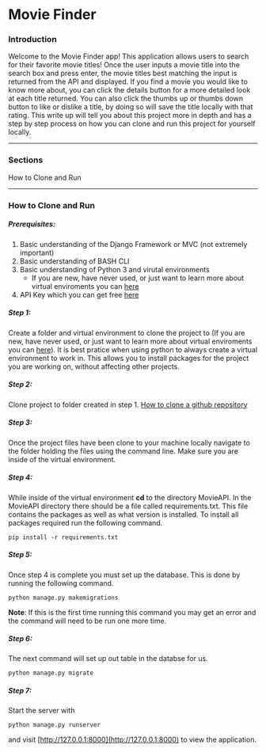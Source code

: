 # Movie Finder
### Introduction
Welcome to the Movie Finder app! This application allows users to search for their favorite movie titles! Once the user inputs a movie title into the search box and press enter, the movie titles best matching the input is returned from the API and displayed. If you find a movie you would like to know more about, you can click the details button for a more detailed look at each title returned. You can also click the thumbs up or thumbs down button to like or dislike a title, by doing so will save the title locally with that rating. This write up will tell you about this project more in depth and has a step by step process on how you can clone and run this project for yourself locally.
<hr>

### Sections
How to Clone and Run

<hr>

### How to Clone and Run

##### Prerequisites:
1. Basic understanding of the Django Framework or MVC (not extremely important)
2. Basic understanding of BASH CLI
3. Basic understanding of Python 3 and virutal environments
    - If you are new, have never used, or just want to learn more about virtual enviroments you can [here](https://realpython.com/effective-python-environment/)
4. API Key which you can get free [here](https://rapidapi.com/hmerritt/api/imdb-internet-movie-database-unofficial/)

##### Step 1:
Create a folder and virtual environment to clone the project to (If you are new, have never used, or just want to learn more about virtual enviroments you can [here](https://realpython.com/effective-python-environment/)). It is best pratice when using python to always create a virtual environment to work in. This allows you to install packages for the project you are working on, without affecting other projects.

##### Step 2:
Clone project to folder created in step 1. [How to clone a github repository](https://docs.github.com/en/free-pro-team@latest/github/creating-cloning-and-archiving-repositories/cloning-a-repository)

##### Step 3:
Once the project files have been clone to your machine locally navigate to the folder holding the files using the command line. Make sure you are inside of the virtual environment. 

##### Step 4:
While inside of the virtual environment **cd** to the directory MovieAPI. In the MovieAPI directory there should be a file called requirements.txt. This file contains the packages as well as what version is installed. To install all packages required run the following command.
```
pip install -r requirements.txt
```

##### Step 5:
Once step 4 is complete you must set up the database. This is done by running the following command.
```
python manage.py makemigrations
```
**Note**: If this is the first time running this command you may get an error and the command will need to be run one more time.

##### Step 6:
The next command will set up out table in the databse for us.
```
python manage.py migrate
```

##### Step 7:
Start the server with
```
python manage.py runserver
```
and visit [http://127.0.0.1:8000](http://127.0.0.1:8000) to view the application.
